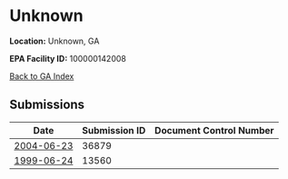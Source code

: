 # Unknown

**Location:** Unknown, GA

**EPA Facility ID:** 100000142008

[Back to GA Index](../../index.md)

## Submissions

| Date | Submission ID | Document Control Number |
|------|--------------|-------------------------|
| [2004-06-23](submissions/36879.md) | 36879 |  |
| [1999-06-24](submissions/13560.md) | 13560 |  |
